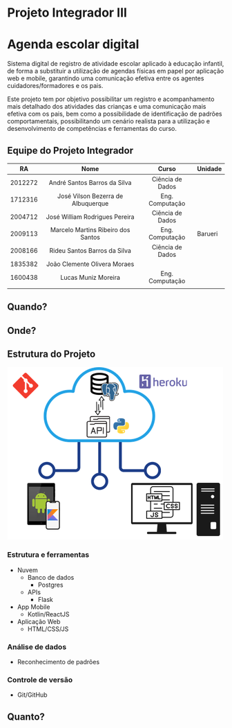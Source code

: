 # Projeto Integrador III


# Agenda escolar digital

Sistema digital de registro de atividade escolar aplicado à educação infantil, de forma a substituir a utilização de agendas físicas em papel por aplicação web e mobile, garantindo uma comunicação efetiva entre os agentes cuidadores/formadores e os pais.

Este projeto tem por objetivo possibilitar um registro e acompanhamento mais detalhado dos atividades das crianças e uma comunicação mais efetiva com os pais, bem como a possibilidade de identificação de padrões comportamentais, possibilitando um cenário realista para a utilização e desenvolvimento de competências e ferramentas do curso.

## Equipe do Projeto Integrador

| RA      | Nome                               | Curso            | Unidade |
|:-------:|:----------------------------------:|:----------------:|:--------|
| 2012272 | André Santos Barros da Silva       | Ciência de Dados |         |
| 1712316 | José Vilson Bezerra de Albuquerque | Eng. Computação  |         |
| 2004712 | José William Rodrigues Pereira     | Ciência de Dados |         |
| 2009113 | Marcelo Martins Ribeiro dos Santos | Eng. Computação  | Barueri |
| 2008166 | Rideu Santos Barros da Silva       | Ciência de Dados |         |
| 1835382 | João Clemente Olivera Moraes       |                  |         |
| 1600438 | Lucas Muniz Moreira                |  Eng. Computação |         |
||||

## Quando?

## Onde?

## Estrutura do Projeto

![Estrutura do Projeto](img/estrutura.png)

### Estrutura e ferramentas
* Nuvem
    * Banco de dados
        * Postgres
    * APIs
        * Flask
* App Mobile
    * Kotlin/ReactJS
* Aplicação Web
    * HTML/CSS/JS

### Análise de dados
* Reconhecimento de padrões

### Controle de versão
* Git/GitHub


## Quanto?
